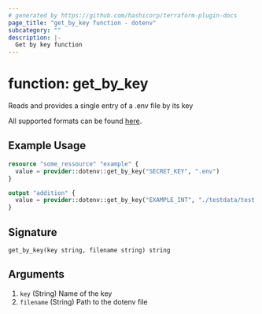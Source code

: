 ```yaml
---
# generated by https://github.com/hashicorp/terraform-plugin-docs
page_title: "get_by_key function - dotenv"
subcategory: ""
description: |-
  Get by key function
---
```


# function: get_by_key

Reads and provides a single entry of a .env file by its key

All supported formats can be found [here](https://registry.terraform.io/providers/germanbrew/dotenv/latest/docs#supported-formats).

## Example Usage

```terraform
resource "some_ressource" "example" {
  value = provider::dotenv::get_by_key("SECRET_KEY", ".env")
}

output "addition" {
  value = provider::dotenv::get_by_key("EXAMPLE_INT", "./testdata/test.env") + 50
}
```

## Signature

<!-- signature generated by tfplugindocs -->
```text
get_by_key(key string, filename string) string
```

## Arguments

<!-- arguments generated by tfplugindocs -->
1. `key` (String) Name of the key
1. `filename` (String) Path to the dotenv file


